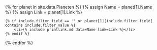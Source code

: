 <ul>
{% for planet in site.data.Planeten %}
    {% assign Name = planet[1].Name %}
    {% assign Link = planet[1].Link %}
    
    {% if include.filter_field == '' or planet[1][include.filter_field] contains include.filter_value %}
        <li>{% include printlink.md data=Name link=Link %}</li>
    {% endif %}
{% endfor %}
</ul>
